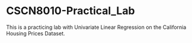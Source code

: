 # CSCN8010-Practical_Lab
This is a practicing lab with Univariate Linear Regression on the California Housing Prices Dataset.
